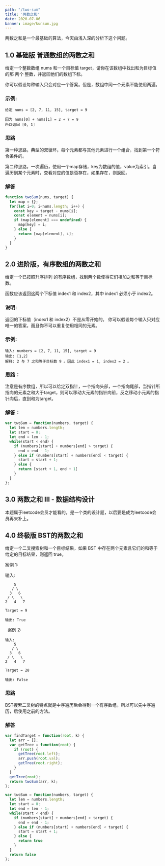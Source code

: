 ```yaml
---
path: "/two-sum"
title: '两数之和'
date: 2020-07-06
banner: image/kunsun.jpg
---
```


两数之和是一个最基础的算法，今天由浅入深的分析下这个问题。

## 1.0 基础版 普通数组的两数之和
给定一个整数数组 nums 和一个目标值 target，请你在该数组中找出和为目标值的那 两个 整数，并返回他们的数组下标。

你可以假设每种输入只会对应一个答案。但是，数组中同一个元素不能使用两遍。


### 示例:
```log
给定 nums = [2, 7, 11, 15], target = 9

因为 nums[0] + nums[1] = 2 + 7 = 9
所以返回 [0, 1]
```

### 思路
第一种思路，典型的双循环，每个元素都与其他元素进行一个组合，找到第一个符合条件的。

第二种思路，一次遍历，使用一个map存储，key为数组的值，value为索引。当遍历到某个元素时，查看对应的值是否存在，如果存在，则返回。

### 解答
```jsx
function twoSum(nums, target) {
  let map = {};
  for(let i=0; i<nums.length; i++) {
    const key = target - nums[i];
    const element = nums[i];
    if (map[element] === undefined) {
      map[key] = i;
    } else {
      return [map[element], i];
    }
  }
}
```

## 2.0 进阶版，有序数组的两数之和

给定一个已按照升序排列 的有序数组，找到两个数使得它们相加之和等于目标数。

函数应该返回这两个下标值 index1 和 index2，其中 index1 必须小于 index2。

### 说明:

返回的下标值（index1 和 index2）不是从零开始的。
你可以假设每个输入只对应唯一的答案，而且你不可以重复使用相同的元素。

### 示例:

```log
输入: numbers = [2, 7, 11, 15], target = 9
输出: [1,2]
解释: 2 与 7 之和等于目标数 9 。因此 index1 = 1, index2 = 2 。
```

### 思路：
注意是有序数组，所以可以给定双指针，一个指向头部，一个指向尾部，当指针所指向的元素之和大于target，则可以移动大元素的指针向前，反之移动小元素的指针向后，直到和为target。

### 解答：
```jsx
var twoSum = function(numbers, target) {
  let len = numbers.length;
  let start = 0;
  let end = len - 1;
  while(start < end) {
    if (numbers[start] + numbers[end] > target) {
      end = end - 1;
    } else if (numbers[start] + numbers[end] < target) {
      start = start + 1;
    } else {
      return [start + 1, end + 1]
    }
  }
};
```

## 3.0 两数之和 III - 数据结构设计  
本题属于leetcode会员才能看的，是一个类的设计题，以后要是成为leetcode会员再来补上。

## 4.0 终极版 BST的两数之和
给定一个二叉搜索树和一个目标结果，如果 BST 中存在两个元素且它们的和等于给定的目标结果，则返回 true。

案例 1:

输入:
```log 
    5
   / \
  3   6
 / \   \
2   4   7

Target = 9

输出: True
```
 
案例 2:
```log
输入: 
    5
   / \
  3   6
 / \   \
2   4   7

Target = 28

输出: False
```

### 思路
BST搜索二叉树的特点就是中序遍历后会得到一个有序数组。所以可以先中序遍历，后使用之前的方法。

### 解答
```jsx
var findTarget = function(root, k) {
  let arr = [];
  var getTree = function(root) {
    if (root) {
      getTree(root.left);
      arr.push(root.val);
      getTree(root.right);
    }
  }
  getTree(root);
  return twoSum(arr, k);
};

var twoSum = function(numbers, target) {
  let len = numbers.length;
  let start = 0;
  let end = len - 1;
  while(start < end) {
    if (numbers[start] + numbers[end] > target) {
      end = end - 1;
    } else if (numbers[start] + numbers[end] < target) {
      start = start + 1;
    } else {
      return true
    }
  }
  return false
};
```